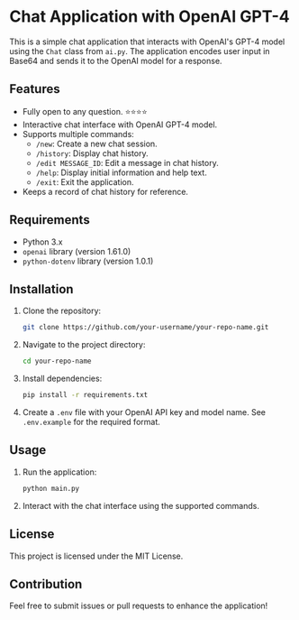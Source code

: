 # Chat Application with OpenAI GPT-4

This is a simple chat application that interacts with OpenAI's GPT-4 model using the `Chat` class from `ai.py`. The application encodes user input in Base64 and sends it to the OpenAI model for a response.

## Features
- Fully open to any question. ⭐⭐⭐⭐
- Interactive chat interface with OpenAI GPT-4 model.
- Supports multiple commands:
  - `/new`: Create a new chat session.
  - `/history`: Display chat history.
  - `/edit MESSAGE_ID`: Edit a message in chat history.
  - `/help`: Display initial information and help text.
  - `/exit`: Exit the application.
- Keeps a record of chat history for reference.

## Requirements
- Python 3.x
- `openai` library (version 1.61.0)
- `python-dotenv` library (version 1.0.1)

## Installation
1. Clone the repository:
   ```sh
   git clone https://github.com/your-username/your-repo-name.git
   ```
2. Navigate to the project directory:
   ```sh
   cd your-repo-name
   ```
3. Install dependencies:
   ```sh
   pip install -r requirements.txt
   ```
4. Create a `.env` file with your OpenAI API key and model name. See `.env.example` for the required format.

## Usage
1. Run the application:
   ```sh
   python main.py
   ```
2. Interact with the chat interface using the supported commands.

## License
This project is licensed under the MIT License.

## Contribution
Feel free to submit issues or pull requests to enhance the application!

